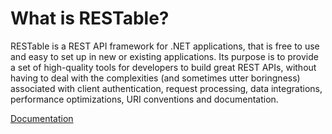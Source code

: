 # What is RESTable?

RESTable is a REST API framework for .NET applications, that is free to use and easy to set up in new or existing applications. Its purpose is to provide a set of high-quality tools for developers to build great REST APIs, without having to deal with the complexities (and sometimes utter boringness) associated with client authentication, request processing, data integrations, performance optimizations, URI conventions and documentation.

[Documentation](https://erikvk.github.io/RESTable)
